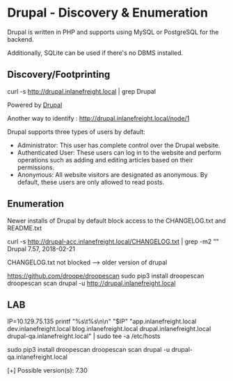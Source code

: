 # Drupal - Discovery & Enumeration

Drupal is written in PHP and supports using MySQL or PostgreSQL for the backend. 

Additionally, SQLite can be used if there's no DBMS installed.

## Discovery/Footprinting

curl -s http://drupal.inlanefreight.local | grep Drupal

<meta name="Generator" content="Drupal 8 (https://www.drupal.org)" />
      <span>Powered by <a href="https://www.drupal.org">Drupal</a></span>

Another way to identify :
http://drupal.inlanefreight.local/node/1

Drupal supports three types of users by default:
- Administrator: This user has complete control over the Drupal website.
- Authenticated User: These users can log in to the website and perform operations such as adding and editing articles based on their permissions.
- Anonymous: All website visitors are designated as anonymous. By default, these users are only allowed to read posts.

## Enumeration

Newer installs of Drupal by default block access to the CHANGELOG.txt and README.txt

curl -s http://drupal-acc.inlanefreight.local/CHANGELOG.txt | grep -m2 ""
Drupal 7.57, 2018-02-21

CHANGELOG.txt not blocked --> older version of drupal

https://github.com/droope/droopescan
sudo pip3 install droopescan
droopescan scan drupal -u http://drupal.inlanefreight.local

## LAB

IP=10.129.75.135
printf "%s\t%s\n\n" "$IP" "app.inlanefreight.local dev.inlanefreight.local blog.inlanefreight.local drupal.inlanefreight.local drupal-qa.inlanefreight.local" | sudo tee -a /etc/hosts

sudo pip3 install droopescan
droopescan scan drupal -u drupal-qa.inlanefreight.local

[+] Possible version(s):
    7.30
